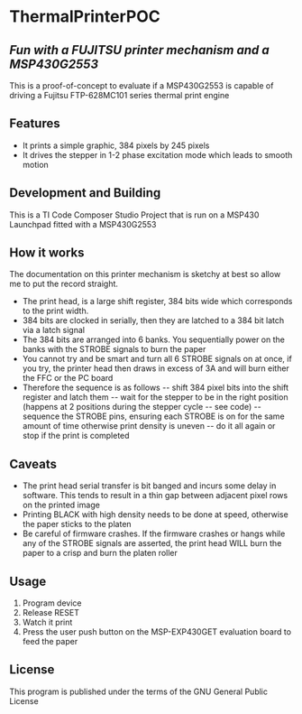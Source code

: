 # ThermalPrinterPOC
## _Fun with a FUJITSU printer mechanism and a MSP430G2553_

This is a proof-of-concept to evaluate if a MSP430G2553 is capable of driving a Fujitsu FTP-628MC101 series thermal print engine
## Features

- It prints a simple graphic, 384 pixels by 245 pixels
- It drives the stepper in 1-2 phase excitation mode which leads to smooth motion

## Development and Building
This is a TI Code Composer Studio Project that is run on a MSP430 Launchpad fitted with a MSP430G2553

## How it works
The documentation on this printer mechanism is sketchy at best so allow me to put the record straight.
- The print head, is a large shift register, 384 bits wide which corresponds to the print width.
- 384 bits are clocked in serially, then they are latched to a 384 bit latch via a latch signal
- The 384 bits are arranged into 6 banks. You sequentially power on the banks with the STROBE signals to burn the paper
- You cannot try and be smart and turn all 6 STROBE signals on at once, if you try, the printer head then draws in excess of 3A and will burn either the FFC or the PC board
- Therefore the sequence is as follows
  -- shift 384 pixel bits into the shift register and latch them
  -- wait for the stepper to be in the right position (happens at 2 positions during the stepper cycle -- see code)
  -- sequence the STROBE pins, ensuring each STROBE is on for the same amount of time otherwise print density is uneven
  -- do it all again or stop if the print is completed

## Caveats
- The print head serial transfer is bit banged and incurs some delay in software. This tends to result in a thin gap between adjacent pixel rows on the printed image
- Printing BLACK with high density needs to be done at speed, otherwise the paper sticks to the platen
- Be careful of firmware crashes. If the firmware crashes or hangs while any of the STROBE signals are asserted, the print head WILL burn the paper to a crisp and burn the platen roller

## Usage
1. Program device
2. Release RESET
3. Watch it print
4. Press the user push button on the MSP-EXP430GET evaluation board to feed the paper

## License

This program is published under the terms of the GNU General Public License

